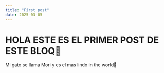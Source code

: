 ```yaml
---
title: "First post"
date: 2025-03-05
---
```


# HOLA ESTE ES EL PRIMER POST DE ESTE BLOQ🫡

Mi gato se llama Mori y es el mas lindo in the world🥰
